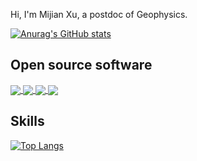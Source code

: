 Hi, I'm Mijian Xu, a postdoc of Geophysics.

[![Anurag's GitHub stats](https://github-readme-stats.vercel.app/api?username=xumi1993&show_icons=true&theme=buefy)](https://github.com/xumi1993/github-readme-stats)

## Open source software

<a href="https://github.com/xumi1993/seispy">
  <img align="center" src="https://github-readme-stats.vercel.app/api/pin/?username=xumi1993&repo=seispy&theme=buefy" />
</a>
<a href="https://github.com/xumi1993/bqmail">
  <img align="center" src="https://github-readme-stats.vercel.app/api/pin/?username=xumi1993&repo=bqmail&theme=buefy" />
</a>
<a href="https://github.com/xumi1993/SplitRFlab">
  <img align="center" src="https://github-readme-stats.vercel.app/api/pin/?username=xumi1993&repo=SplitRFlab&theme=buefy" />
</a>
<a href="https://github.com/xumi1993/mccc">
  <img align="center" src="https://github-readme-stats.vercel.app/api/pin/?username=xumi1993&repo=mccc&theme=buefy" />
</a>

## Skills

[![Top Langs](https://github-readme-stats.vercel.app/api/top-langs/?username=xumi1993&hide=javascript,html,css,scss&layout=compact&theme=buefy)](https://github.com/xumi1993/github-readme-stats)

<!--
**xumi1993/xumi1993** is a ✨ _special_ ✨ repository because its `README.md` (this file) appears on your GitHub profile.

Here are some ideas to get you started:

- 🔭 I’m currently working on ...
- 🌱 I’m currently learning ...
- 👯 I’m looking to collaborate on ...
- 🤔 I’m looking for help with ...
- 💬 Ask me about ...
- 📫 How to reach me: ...
- 😄 Pronouns: ...
- ⚡ Fun fact: ...
-->
